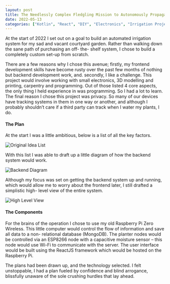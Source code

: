 ```yaml
---
layout: post
title: The Needlessly Complex Fledgling Mission to Autonomously Propagate Plants
date: 2022-05-13
categories: ["Kotlin", "React", "DIY", "Electronics", "Irrigation Project"]
---
```


At the start of 2022 I set out on a goal to build an automated irrigation system for my sad and vacant courtyard garden. Rather than walking down the sane path of purchasing an off- the- shelf system, I chose to build a completely custom set-up from scratch.

There are a few reasons why I chose this avenue; firstly, my frontend development skills have become rusty over the past few months of nothing but backend development work, and. secondly, I like a challenge. This project would involve working with small electronics, 3D modelling and printing, carpentry and programming. Out of those listed 4 core aspects, the only thing I held experience in was programming. So I had a lot to learn. The final reason I chose this project was privacy. So many of our devices have tracking systems in them in one way or another, and although I probably shouldn’t care if a third party can track when I water my plants, I do.

#### The Plan
At the start I was a little ambitious, below is a list of all the key factors.

![Original Idea List]({{BASEURL}}/assets/images/01_original_idea_list.png)

With this list I was able to draft up a little diagram of how the backend system would work.

![Backend Diagram]({{BASEURL}}/assets/images/01_original_backend_diagram.png)

Although my focus was set on getting the backend system up and running, which would allow me to worry about the frontend later, I still drafted a simplistic high- level view of the entire system.

![High Level View]({{BASEURL}}/assets/images/01_origina_high_level_view.png)

#### The Components
For the brains of the operation I chose to use my old Raspberry Pi Zero Wireless. This little computer would control the flow of information and save all data to a non- relational database (MongoDB). The planter nodes would be controlled via an ESP8266 node with a capacitive moisture sensor – this node would use Wi-Fi to communicate with the server. The user interface would be built using the ReactJS framework which would be hosted on the Raspberry Pi.

The plans had been drawn up, and the technology selected. I felt unstoppable, I had a plan fueled by confidence and blind arrogance, blissfully unaware of the sole crushing hurdles that lay ahead.

